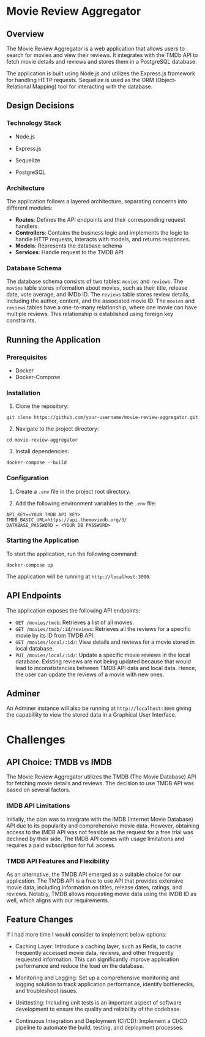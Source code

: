 # Movie Review Aggregator

## Overview

The Movie Review Aggregator is a web application that allows users to search for movies and view their reviews. It integrates with the TMDb API to fetch movie details and reviews and stores them in a PostgreSQL database.

The application is built using Node.js and utilizes the Express.js framework for handling HTTP requests. Sequelize is used as the ORM (Object-Relational Mapping) tool for interacting with the database.

## Design Decisions

### Technology Stack

- Node.js

- Express.js

- Sequelize

- PostgreSQL
  

### Architecture

The application follows a layered architecture, separating concerns into different modules:

- **Routes**: Defines the API endpoints and their corresponding request handlers.
- **Controllers**: Contains the business logic and implements the logic to handle HTTP requests, interacts with models, and returns responses.
- **Models**: Represents the database schema 
- **Services**: Handle request to the TMDB API


### Database Schema

The database schema consists of two tables: `movies` and `reviews`. The `movies` table stores information about movies, such as their title, release date, vote average, and IMDb ID. The `reviews` table stores review details, including the author, content, and the associated movie ID.
The `movies` and `reviews` tables have a one-to-many relationship, where one movie can have multiple reviews. This relationship is established using foreign key constraints.

## Running the Application

### Prerequisites

- Docker
- Docker-Compose

### Installation

1. Clone the repository:

`git clone https://github.com/your-username/movie-review-aggregator.git`

2. Navigate to the project directory:

`cd movie-review-aggregator`

3. Install dependencies:

`docker-compose --build`

### Configuration

1. Create a `.env` file in the project root directory.

2. Add the following environment variables to the `.env` file:
   
```
API_KEY=<YOUR TMDB API KEY>
TMDB_BASIC_URL=https://api.themoviedb.org/3/
DATABASE_PASSWORD = <YOUR DB PASSWORD>
```

### Starting the Application

To start the application, run the following command:

`docker-compose up`

The application will be running at `http://localhost:3000`.

## API Endpoints

The application exposes the following API endpoints:

- `GET /movies/tmdb`: Retrieves a list of all movies. 
- `GET /movies/tmdb/:id/reviews`: Retrieves all the reviews for a specific movie by its ID from TMDB API.
- `GET /movies/local/:id/`: View details and reviews for a movie stored in local database.
- `PUT /movies/local/:id/`: Update a specific movie reviews in the local database. Existing reviews are not being updated because that would lead to inconstistencies between TMDB API data and local data. Hence, the user can update the reviews of a movie with new ones. 


## Adminer

An Adminer instance will also be running at `http://localhost:3000` giving the capabillity to view the stored data in a Graphical User Interface.

# Challenges

## API Choice: TMDB vs IMDB

The Movie Review Aggregator utilizes the TMDB (The Movie Database) API for fetching movie details and reviews. The decision to use TMDB API was based on several factors.

### IMDB API Limitations

Initially, the plan was to integrate with the IMDB (Internet Movie Database) API due to its popularity and comprehensive movie data. However, obtaining access to the IMDB API was not feasible as the request for a free trial was declined by their side. The IMDB API comes with usage limitations and requires a paid subscription for full access.

### TMDB API Features and Flexibility

As an alternative, the TMDB API emerged as a suitable choice for our application. The TMDB API is a free to use API that provides extensive movie data, including information on titles, release dates, ratings, and reviews. Notably, TMDB allows requesting movie data using the IMDB ID as well, which aligns with our requirements.


## Feature Changes

If I had more time I would consider to implement below options:

* Caching Layer: Introduce a caching layer, such as Redis, to cache frequently accessed movie data, reviews, and other frequently requested information. This can significantly improve application performance and reduce the load on the database.

* Monitoring and Logging: Set up a comprehensive monitoring and logging solution to track application performance, identify bottlenecks, and troubleshoot issues.

* Unittesting: Including unit tests is an important aspect of software development to ensure the quality and reliability of the codebase.

* Continuous Integration and Deployment (CI/CD): Implement a CI/CD pipeline to automate the build, testing, and deployment processes.

